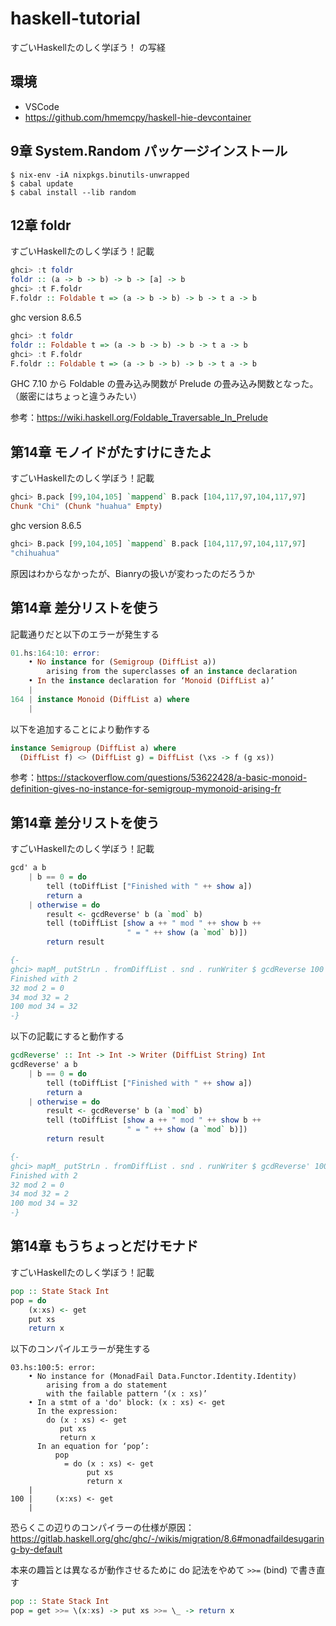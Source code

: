 # haskell-tutorial

すごいHaskellたのしく学ぼう！ の写経

## 環境

- VSCode
- https://github.com/hmemcpy/haskell-hie-devcontainer

## 9章 System.Random パッケージインストール

```console
$ nix-env -iA nixpkgs.binutils-unwrapped
$ cabal update
$ cabal install --lib random
```

## 12章 foldr

すごいHaskellたのしく学ぼう！記載

```haskell
ghci> :t foldr
foldr :: (a -> b -> b) -> b -> [a] -> b
ghci> :t F.foldr
F.foldr :: Foldable t => (a -> b -> b) -> b -> t a -> b
```

ghc version 8.6.5

```haskell
ghci> :t foldr
foldr :: Foldable t => (a -> b -> b) -> b -> t a -> b
ghci> :t F.foldr
F.foldr :: Foldable t => (a -> b -> b) -> b -> t a -> b
```

GHC 7.10 から Foldable の畳み込み関数が Prelude の畳み込み関数となった。
（厳密にはちょっと違うみたい）

参考：https://wiki.haskell.org/Foldable_Traversable_In_Prelude


## 第14章 モノイドがたすけにきたよ

すごいHaskellたのしく学ぼう！記載

```haskell
ghci> B.pack [99,104,105] `mappend` B.pack [104,117,97,104,117,97]
Chunk "Chi" (Chunk "huahua" Empty)
```

ghc version 8.6.5

```haskell
ghci> B.pack [99,104,105] `mappend` B.pack [104,117,97,104,117,97]
"chihuahua"
```

原因はわからなかったが、Bianryの扱いが変わったのだろうか


## 第14章 差分リストを使う

記載通りだと以下のエラーが発生する

```haskell
01.hs:164:10: error:
    • No instance for (Semigroup (DiffList a))
        arising from the superclasses of an instance declaration
    • In the instance declaration for ‘Monoid (DiffList a)’
    |
164 | instance Monoid (DiffList a) where
    |
```

以下を追加することにより動作する

```haskell
instance Semigroup (DiffList a) where
  (DiffList f) <> (DiffList g) = DiffList (\xs -> f (g xs))
```

参考：https://stackoverflow.com/questions/53622428/a-basic-monoid-definition-gives-no-instance-for-semigroup-mymonoid-arising-fr


## 第14章 差分リストを使う

すごいHaskellたのしく学ぼう！記載

```haskell
gcd' a b
    | b == 0 = do
        tell (toDiffList ["Finished with " ++ show a])
        return a
    | otherwise = do
        result <- gcdReverse' b (a `mod` b)
        tell (toDiffList [show a ++ " mod " ++ show b ++
                          " = " ++ show (a `mod` b)])
        return result

{-
ghci> mapM_ putStrLn . fromDiffList . snd . runWriter $ gcdReverse 100 34
Finished with 2
32 mod 2 = 0
34 mod 32 = 2
100 mod 34 = 32
-}
```

以下の記載にすると動作する

```haskell
gcdReverse' :: Int -> Int -> Writer (DiffList String) Int
gcdReverse' a b
    | b == 0 = do
        tell (toDiffList ["Finished with " ++ show a])
        return a
    | otherwise = do
        result <- gcdReverse' b (a `mod` b)
        tell (toDiffList [show a ++ " mod " ++ show b ++
                          " = " ++ show (a `mod` b)])
        return result

{-
ghci> mapM_ putStrLn . fromDiffList . snd . runWriter $ gcdReverse' 100 34
Finished with 2
32 mod 2 = 0
34 mod 32 = 2
100 mod 34 = 32
-}
```

## 第14章 もうちょっとだけモナド

すごいHaskellたのしく学ぼう！記載

```haskell
pop :: State Stack Int
pop = do
    (x:xs) <- get
    put xs
    return x
```

以下のコンパイルエラーが発生する

```console
03.hs:100:5: error:
    • No instance for (MonadFail Data.Functor.Identity.Identity)
        arising from a do statement
        with the failable pattern ‘(x : xs)’
    • In a stmt of a 'do' block: (x : xs) <- get
      In the expression:
        do (x : xs) <- get
           put xs
           return x
      In an equation for ‘pop’:
          pop
            = do (x : xs) <- get
                 put xs
                 return x
    |
100 |     (x:xs) <- get
    |
```

恐らくこの辺りのコンパイラーの仕様が原因：https://gitlab.haskell.org/ghc/ghc/-/wikis/migration/8.6#monadfaildesugaring-by-default

本来の趣旨とは異なるが動作させるために do 記法をやめて `>>=` (bind) で書き直す

```haskell
pop :: State Stack Int
pop = get >>= \(x:xs) -> put xs >>= \_ -> return x
```

